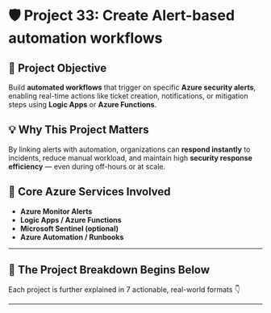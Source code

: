 # 🛡️ Project 33: Create Alert-based automation workflows

## 📌 Project Objective  
Build **automated workflows** that trigger on specific **Azure security alerts**, enabling real-time actions like ticket creation, notifications, or mitigation steps using **Logic Apps** or **Azure Functions**.

## 💡 Why This Project Matters  
By linking alerts with automation, organizations can **respond instantly** to incidents, reduce manual workload, and maintain high **security response efficiency** — even during off-hours or at scale.

## 🧰 Core Azure Services Involved  
- **Azure Monitor Alerts**  
- **Logic Apps / Azure Functions**  
- **Microsoft Sentinel (optional)**  
- **Azure Automation / Runbooks**

---

## 🔁 The Project Breakdown Begins Below  
Each project is further explained in 7 actionable, real-world formats 👇

---
